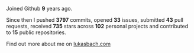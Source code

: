 Joined Github **9** years ago.

Since then I pushed **3797** commits, opened **33** issues, submitted **43** pull requests, received **735** stars across **102** personal projects and contributed to **15** public repositories.

Find out more about me on [lukasbach.com](https://lukasbach.com)
